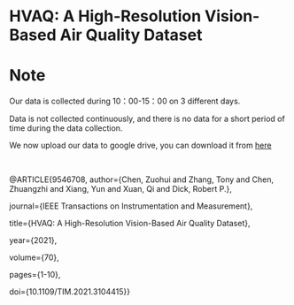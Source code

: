 HVAQ: A High-Resolution Vision-Based Air Quality Dataset
=====================================
# Note
Our data is collected during 10：00-15：00 on 3 different days.

Data is not collected continuously, and there is no data for a short period of time during the data collection.

We now upload our data to google drive, you can download it from [here](https://drive.google.com/drive/folders/1WzDgkOuZiXxWaIJ1DOWE9JrOKD0ikrT3?usp=sharing)

&nbsp;

@ARTICLE{9546708,
  author={Chen, Zuohui and Zhang, Tony and Chen, Zhuangzhi and Xiang, Yun and Xuan, Qi and Dick, Robert P.},
  
  journal={IEEE Transactions on Instrumentation and Measurement}, 
  
  title={HVAQ: A High-Resolution Vision-Based Air Quality Dataset}, 
  
  year={2021},
  
  volume={70},
  
  pages={1-10},
  
  doi={10.1109/TIM.2021.3104415}}
